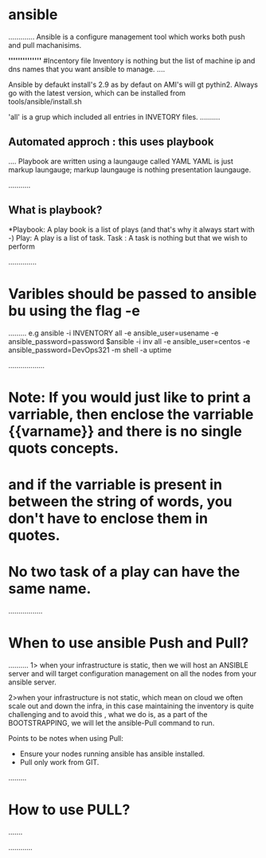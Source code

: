 # ansible
.............
Ansible is a configure management tool which works both push and pull machanisims.

**''''''''''''''**
#Incentory file
Inventory is nothing but the list of machine ip and dns names that you want ansible to manage.
....

Ansible by defaukt install's 2.9 as by defaut on AMI's will gt pythin2.
Always go with the latest version, which can be installed from tools/ansible/install.sh

'all' is a grup which included all entries in INVETORY files.
..........

## Automated approch : this uses playbook

....
Playbook are written using a laungauge called YAML
YAML is just markup laungauge; markup laungauge is nothing presentation laungauge.

...........
## What is playbook?

*Playbook: A play book is a list of plays (and that's why it always start with -)
Play:  A play is a list of task.
Task : A task is nothing but that we wish to perform 

..............

# Varibles should be passed to ansible bu using the flag -e
.........
e.g  ansible -i INVENTORY all -e ansible_user=usename -e ansible_password=password
$ansible -i inv all -e ansible_user=centos -e ansible_password=DevOps321 -m shell -a uptime

..................
# Note: If you would just like to print a varriable, then enclose the varriable {{varname}} and there is no    single quots concepts.
# and if the varriable is present in between the string of words, you don't have to enclose them in quotes.

# No two task of a play can have the same name.

.................

# When to use ansible Push and Pull?

..........
1> when your infrastructure is static, then we will host an ANSIBLE server and will target configuration management on all the nodes from your ansible server.

2>when your infrastructure is not static, which mean on cloud we often scale out and down the infra, in this case maintaining the inventory is quite challenging and to avoid this , what we do is, as a part of the BOOTSTRAPPING, we will let the ansible-Pull command to run.

Points to be notes when using Pull:

* Ensure your nodes running ansible has ansible installed.
* Pull only work from GIT.

.........

# How to use PULL?
.......


............

